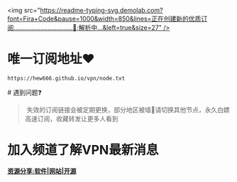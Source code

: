 <img src="https://readme-typing-svg.demolab.com?font=Fira+Code&pause=1000&width=850&lines=正在创建新的优质订阅.................................💌;解析中...&left=true&size=27" />

# 唯一订阅地址❤️

```
https://hew666.github.io/vpn/node.txt
```

# 遇到问题❓
 > 失效的订阅链接会被定期更换，部分地区被墙🚫请切换其他节点，永久白嫖高速订阅，收藏转发让更多人看到

# 加入频道了解VPN最新消息
 
**[资源分享:软件|网站|开源](https://t.me/txwl666)** 

